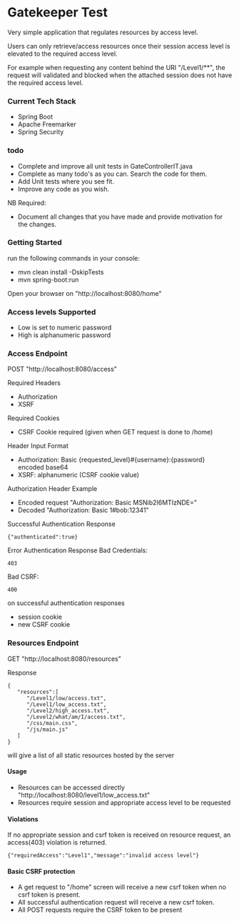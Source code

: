 # Gatekeeper Test

Very simple application that regulates resources by access level.

Users can only retrieve/access resources once their session access level is elevated to the required access level.

For example when requesting any content behind the URI "/Level1/**", the request will validated and blocked when the attached session does not have the required access level. 

### Current Tech Stack

* Spring Boot
* Apache Freemarker
* Spring Security

### todo
* Complete and improve all unit tests in GateControllerIT.java
* Complete as many todo's as you can. Search the code for them.
* Add Unit tests where you see fit.
* Improve any code as you wish.

NB Required:
* Document all changes that you have made and provide motivation for the changes.

### Getting Started
run the following commands in your console:
* mvn clean install -DskipTests
* mvn spring-boot:run

Open your browser on "http://localhost:8080/home"

### Access levels Supported

* Low is set to numeric password
* High is alphanumeric password

### Access Endpoint

POST "http://localhost:8080/access"

Required Headers
* Authorization
* XSRF

Required Cookies
* CSRF Cookie required (given when GET request is done to /home)

Header Input Format
* Authorization: Basic {requested_level}#{username}:{password} encoded base64
* XSRF: alphanumeric (CSRF cookie value)

Authorization Header Example

* Encoded request "Authorization: Basic MSNib2I6MTIzNDE="
* Decoded "Authorization: Basic 1#bob:12341"

Successful Authentication Response

```
{"authenticated":true}
```

Error Authentication Response
Bad Credentials:
```
403
```
Bad CSRF:
```
400
```


on successful authentication responses

* session cookie
* new CSRF cookie

### Resources Endpoint

GET "http://localhost:8080/resources"

Response

```
{ 
   "resources":[ 
      "/Level1/low/access.txt",
      "/Level1/low_access.txt",
      "/Level2/high_access.txt",
      "/Level2/what/am/I/access.txt",
      "/css/main.css",
      "/js/main.js"
   ]
}
```

will give a list of all static resources hosted by the server

#### Usage

* Resources can be accessed directly "http://localhost:8080/level1/low_access.txt"
* Resources require session and appropriate access level to be requested

#### Violations

If no appropriate session and csrf token is received on resource request, an access(403) violation is
returned.

```
{"requiredAccess":"Level1","message":"invalid access level"}
```

#### Basic CSRF protection

* A get request to "/home" screen will receive a new csrf token when no csrf token is present.
* All successful authentication request will receive a new csrf token.
* All POST requests require the CSRF token to be present

